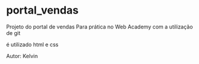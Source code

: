 # portal_vendas
Projeto do portal de vendas
Para prática no Web Academy 
com a utilização de git

é utilizado html e css

Autor:
    Kelvin